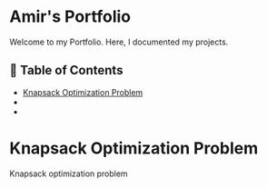 # Amir's Portfolio

Welcome to my Portfolio. Here, I documented my projects. 

## :page_with_curl: Table of Contents
- [Knapsack Optimization Problem](#knapsack-optimization-problem)
-
-

# Knapsack Optimization Problem

Knapsack optimization problem
